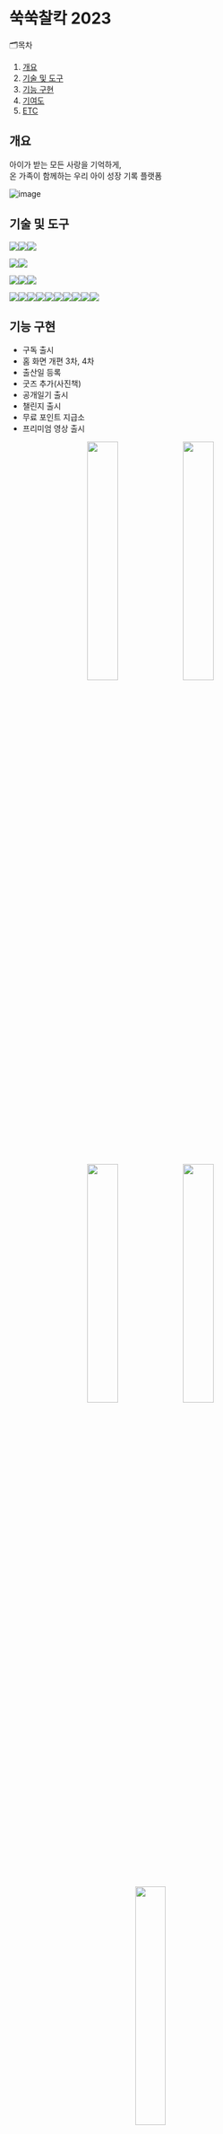 # 쑥쑥찰칵 2023
🗂목차
  1. [개요](https://github.com/chani01/portfolio_info/blob/main/babyFolio2023.md#%EA%B0%9C%EC%9A%94)<br>
  2. [기술 및 도구](https://github.com/chani01/portfolio_info/blob/main/babyFolio2023.md#%EA%B8%B0%EC%88%A0-%EB%B0%8F-%EB%8F%84%EA%B5%AC)<br>
  3. [기능 구현](https://github.com/chani01/portfolio_info/blob/main/babyFolio2023.md#%EA%B8%B0%EB%8A%A5-%EA%B5%AC%ED%98%84)<br>
  4. [기여도](https://github.com/chani01/portfolio_info/blob/main/babyFolio2023.md#%EA%B8%B0%EC%97%AC%EB%8F%84)<br>
  5. [ETC](https://github.com/chani01/portfolio_info/blob/main/babyFolio2023.md#etc)
 
 
## 개요
아이가 받는 모든 사랑을 기억하게,<br>온 가족이 함께하는 우리 아이 성장 기록 플랫폼

![image](https://github.com/chani01/portfolio_info/blob/main/images/babyFolio/2023/babyfolio_2023_cover.jpg)

## 기술 및 도구
<img src="https://img.shields.io/badge/Language-%23121011?style=for-the-badge"><img src="https://img.shields.io/badge/kotlin-%237F52FF.svg?style=for-the-badge&logo=kotlin&logoColor=white"><img src="https://img.shields.io/badge/java-%23ED8B00.svg?style=for-the-badge&logo=openjdk&logoColor=white">

<img src="https://img.shields.io/badge/ide-%23121011?style=for-the-badge"><img src="https://img.shields.io/badge/Android%20Studio-3DDC84.svg?style=for-the-badge&logo=android-studio&logoColor=white">

<img src="https://img.shields.io/badge/database-%23121011?style=for-the-badge"><img src="https://img.shields.io/badge/sqlite-%2307405e.svg?style=for-the-badge&logo=sqlite&logoColor=white"><img src="https://img.shields.io/badge/Realm-39477F?style=for-the-badge&logo=realm&logoColor=white">


<img src="https://img.shields.io/badge/Tools-%23121011?style=for-the-badge"><img src="https://img.shields.io/badge/firebase-%23039BE5.svg?style=for-the-badge&logo=firebase"><img src="https://img.shields.io/badge/git-%23F05033.svg?style=for-the-badge&logo=git&logoColor=white"><img src="https://img.shields.io/badge/bitbucket-%230047B3.svg?style=for-the-badge&logo=bitbucket&logoColor=white"><img src="https://img.shields.io/badge/Postman-FF6C37?style=for-the-badge&logo=postman&logoColor=white"><img src="https://img.shields.io/badge/jira-%230A0FFF.svg?style=for-the-badge&logo=jira&logoColor=white"><img src="https://img.shields.io/badge/datadog-%23632CA6.svg?style=for-the-badge&logo=datadog&logoColor=white"><img src="https://img.shields.io/badge/Slack-4A154B?style=for-the-badge&logo=slack&logoColor=white"><img src="https://img.shields.io/badge/figma-%23F24E1E.svg?style=for-the-badge&logo=figma&logoColor=white"><img src="https://img.shields.io/badge/Notion-%23000000.svg?style=for-the-badge&logo=notion&logoColor=white">


## 기능 구현
- 구독 출시
- 홈 화면 개편 3차, 4차
- 출산일 등록
- 굿즈 추가(사진책)
- 공개일기 출시
- 챌린지 출시
- 무료 포인트 지급소
- 프리미엄 영상 출시

<p align="center"><img src="https://github.com/chani01/portfolio_info/blob/main/images/babyFolio/2023/babyfolio_2023_1.jpg" width="33%"> <img src="https://github.com/chani01/portfolio_info/blob/main/images/babyFolio/2023/babyfolio_2023_2.jpg"  width="33%"> <img src="https://github.com/chani01/portfolio_info/blob/main/images/babyFolio/2023/babyfolio_2023_3.jpg"  width="33%"> <img src="https://github.com/chani01/portfolio_info/blob/main/images/babyFolio/2023/babyfolio_2023_4.jpg"  width="33%"> <img src="https://github.com/chani01/portfolio_info/blob/main/images/babyFolio/2023/babyfolio_2023_5.jpg"  width="33%"></p>
<p align="center"><img src="https://github.com/chani01/portfolio_info/blob/main/images/babyFolio/2023/babyfolio_2023_6.jpg" width="33%"> <img src="https://github.com/chani01/portfolio_info/blob/main/images/babyFolio/2023/babyfolio_2023_7.jpg" width="33%"> <img src="https://github.com/chani01/portfolio_info/blob/main/images/babyFolio/2023/babyfolio_2023_8.jpg" width="33%"> <img src="https://github.com/chani01/portfolio_info/blob/main/images/babyFolio/2023/babyfolio_2023_9.jpg" width="33%"> <img src="https://github.com/chani01/portfolio_info/blob/main/images/babyFolio/2023/babyfolio_2023_10.jpg" width="33%"> <img src="https://github.com/chani01/portfolio_info/blob/main/images/babyFolio/2023/babyfolio_2023_11.jpg" width="33%"></p>

## 기여도
<img src="https://img.shields.io/badge/dev-%23121011?style=for-the-badge"><img src="https://img.shields.io/badge/85-515151?style=for-the-badge">

<img src="https://img.shields.io/badge/Planning-%23121011?style=for-the-badge"><img src="https://img.shields.io/badge/60-515151?style=for-the-badge">

## ETC
- 매출 증가
- 고객 설문 결과 84.8% 긍정적인 답변 확인(사용성, 깔끔함)
- 가족당 식구 증가(평균 4명 -> 6명)
